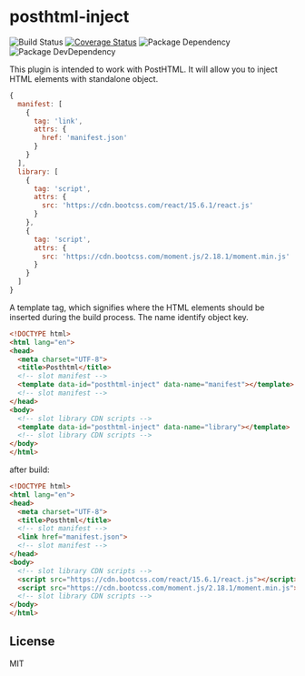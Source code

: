 # posthtml-inject
![Build Status](https://img.shields.io/travis/bornkiller/posthtml-inject/master.svg?style=flat)
[![Coverage Status](https://coveralls.io/repos/github/bornkiller/posthtml-inject/badge.svg?branch=master)](https://coveralls.io/github/bornkiller/posthtml-inject?branch=master)
![Package Dependency](https://david-dm.org/bornkiller/posthtml-inject.svg?style=flat)
![Package DevDependency](https://david-dm.org/bornkiller/posthtml-inject/dev-status.svg?style=flat)

This plugin is intended to work with PostHTML. It will allow you to inject HTML elements with standalone object.

```javascript
{
  manifest: [
    {
      tag: 'link',
      attrs: {
        href: 'manifest.json'
      }
    }
  ],
  library: [
    {
      tag: 'script',
      attrs: {
        src: 'https://cdn.bootcss.com/react/15.6.1/react.js'
      }
    },
    {
      tag: 'script',
      attrs: {
        src: 'https://cdn.bootcss.com/moment.js/2.18.1/moment.min.js'
      }
    }
  ]
}
```

A template tag, which signifies where the HTML elements should be inserted during the build process. The name identify object key.

```html
<!DOCTYPE html>
<html lang="en">
<head>
  <meta charset="UTF-8">
  <title>Posthtml</title>
  <!-- slot manifest -->
  <template data-id="posthtml-inject" data-name="manifest"></template>
  <!-- slot manifest -->
</head>
<body>
  <!-- slot library CDN scripts -->
  <template data-id="posthtml-inject" data-name="library"></template>
  <!-- slot library CDN scripts -->
</body>
</html>

```

after build:

```html
<!DOCTYPE html>
<html lang="en">
<head>
  <meta charset="UTF-8">
  <title>Posthtml</title>
  <!-- slot manifest -->
  <link href="manifest.json">
  <!-- slot manifest -->
</head>
<body>
  <!-- slot library CDN scripts -->
  <script src="https://cdn.bootcss.com/react/15.6.1/react.js"></script>
  <script src="https://cdn.bootcss.com/moment.js/2.18.1/moment.min.js"></script>
  <!-- slot library CDN scripts -->
</body>
</html>
```

## License
MIT
